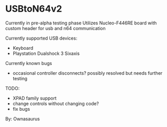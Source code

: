 # USBtoN64v2
Currently in pre-alpha testing phase
Utilizes Nucleo-F446RE board with custom header for usb and n64 communication

Currently supported USB devices:
- Keyboard
- Playstation Dualshock 3 Sixaxis

Currently known bugs
- occasional controller disconnects? possibly resolved but needs further testing

TODO:
- XPAD family support
- change controls without changing code?
- fix bugs

By: Ownasaurus